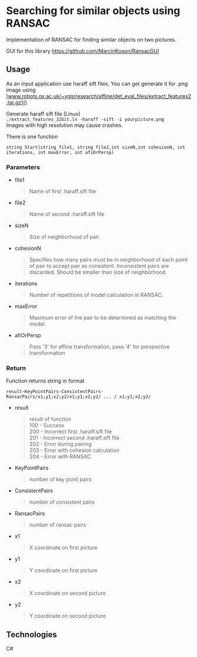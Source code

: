 # Searching for similar objects using RANSAC 

Implementation of RANSAC for finding similar objects on two pictures.

GUI for this library
https://github.com/MarcinKoson/RansacGUI

## Usage

As an input application use haraff sift files. 
You can get generate it for .png image using 
[www.robots.ox.ac.uk/~vgg/research/affine/det_eval_files/extract_features2.tar.gz]()

Generate haraff sift file (Linux)  
`./extract_features_32bit.ln -haraff -sift -i yourpicture.png`  
Images with high resolution may cause crashes.

There is one function

`string Start(string file1, string file2,int sizeN,int cohesionN, int iterations, int maxError, int afiOrPersp)`

### Parameters
* file1
	>Name of first .haraff.sift file
* file2
	>Name of second .haraff.sift file
* sizeN  
	>Size of neighborhood of pair.
* cohesionN  
	>Specifies how many pairs must be in neighborhood of each point of pair to accept pair as consistent. Inconsistent pairs are discarded. Should be smaller than size of neighborhood.
* iterations  
	>Number of repetitions of model calculation in RANSAC.
* maxError 
	>Maximum error of the pair to be determined as matching the model.
* afiOrPersp
	>Pass '3' for affine transformation, pass '4' for perspective transformation

### Return
Function returns string in format

`result-KeyPointPairs-ConsistentPairs-RansacPairs/x1;y1;x2;y2/x1;y1;x2;y2/ ... / x1;y1;x2;y2/`

* result 
	>result of function  
	>100 - Success    
	>200 - Incorrect first .haraff.sift file  
	>201 - Incorrect second .haraff.sift file  
	>202 - Error during pairing  
	>203 - Error with cohesion calculation  
	>204 - Error with RANSAC  	
* KeyPointPairs
	>number of key point pairs	
* ConsistentPairs  
	>number of consistent pairs	
* RansacPairs  
	>number of ransac pairs	
* x1  
	>X coordinate on first picture	
* y1 
	>Y coordinate on first picture	
* x2
	>X coordinate on second picture	
* y2
	>Y coordinate on second picture

## Technologies
C#


